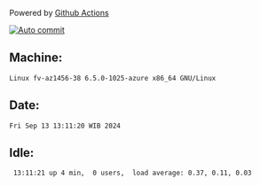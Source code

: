 Powered by [Github Actions](https://github.com/features/actions)

[![Auto commit](https://github.com/hiage/workstation/workflows/Auto%20commit/badge.svg)](https://github.com/hiage/workstation/actions?query=workflow%3A%22Auto+commit%22)

## Machine:
```
Linux fv-az1456-38 6.5.0-1025-azure x86_64 GNU/Linux
```
## Date:
```
Fri Sep 13 13:11:20 WIB 2024
```
## Idle:
```
 13:11:21 up 4 min,  0 users,  load average: 0.37, 0.11, 0.03
```
